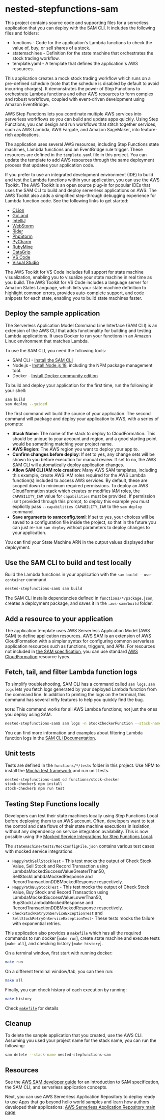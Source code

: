 # nested-stepfunctions-sam

This project contains source code and supporting files for a serverless application that you can deploy with the SAM CLI. It includes the following files and folders:

- functions - Code for the application's Lambda functions to check the value of, buy, or sell shares of a stock.
- statemachines - Definition for the state machine that orchestrates the stock trading workflow.
- template.yaml - A template that defines the application's AWS resources.

This application creates a mock stock trading workflow which runs on a pre-defined schedule (note that the schedule is disabled by default to avoid incurring charges). It demonstrates the power of Step Functions to orchestrate Lambda functions and other AWS resources to form complex and robust workflows, coupled with event-driven development using Amazon EventBridge.

AWS Step Functions lets you coordinate multiple AWS services into serverless workflows so you can build and update apps quickly. Using Step Functions, you can design and run workflows that stitch together services, such as AWS Lambda, AWS Fargate, and Amazon SageMaker, into feature-rich applications.

The application uses several AWS resources, including Step Functions state machines, Lambda functions and an EventBridge rule trigger. These resources are defined in the `template.yaml` file in this project. You can update the template to add AWS resources through the same deployment process that updates your application code.

If you prefer to use an integrated development environment (IDE) to build and test the Lambda functions within your application, you can use the AWS Toolkit. The AWS Toolkit is an open source plug-in for popular IDEs that uses the SAM CLI to build and deploy serverless applications on AWS. The AWS Toolkit also adds a simplified step-through debugging experience for Lambda function code. See the following links to get started:

* [CLion](https://docs.aws.amazon.com/toolkit-for-jetbrains/latest/userguide/welcome.html)
* [GoLand](https://docs.aws.amazon.com/toolkit-for-jetbrains/latest/userguide/welcome.html)
* [IntelliJ](https://docs.aws.amazon.com/toolkit-for-jetbrains/latest/userguide/welcome.html)
* [WebStorm](https://docs.aws.amazon.com/toolkit-for-jetbrains/latest/userguide/welcome.html)
* [Rider](https://docs.aws.amazon.com/toolkit-for-jetbrains/latest/userguide/welcome.html)
* [PhpStorm](https://docs.aws.amazon.com/toolkit-for-jetbrains/latest/userguide/welcome.html)
* [PyCharm](https://docs.aws.amazon.com/toolkit-for-jetbrains/latest/userguide/welcome.html)
* [RubyMine](https://docs.aws.amazon.com/toolkit-for-jetbrains/latest/userguide/welcome.html)
* [DataGrip](https://docs.aws.amazon.com/toolkit-for-jetbrains/latest/userguide/welcome.html)
* [VS Code](https://docs.aws.amazon.com/toolkit-for-vscode/latest/userguide/welcome.html)
* [Visual Studio](https://docs.aws.amazon.com/toolkit-for-visual-studio/latest/user-guide/welcome.html)

The AWS Toolkit for VS Code includes full support for state machine visualization, enabling you to visualize your state machine in real time as you build. The AWS Toolkit for VS Code includes a language server for Amazon States Language, which lints your state machine definition to highlight common errors, provides auto-complete support, and code snippets for each state, enabling you to build state machines faster.

## Deploy the sample application

The Serverless Application Model Command Line Interface (SAM CLI) is an extension of the AWS CLI that adds functionality for building and testing Lambda applications. It uses Docker to run your functions in an Amazon Linux environment that matches Lambda.

To use the SAM CLI, you need the following tools:

* SAM CLI - [Install the SAM CLI](https://docs.aws.amazon.com/serverless-application-model/latest/developerguide/serverless-sam-cli-install.html)
* Node.js - [Install Node.js 18](https://nodejs.org/en/), including the NPM package management tool.
* Docker - [Install Docker community edition](https://hub.docker.com/search/?type=edition&offering=community)

To build and deploy your application for the first time, run the following in your shell:

```bash
sam build
sam deploy --guided
```

The first command will build the source of your application. The second command will package and deploy your application to AWS, with a series of prompts:

* **Stack Name**: The name of the stack to deploy to CloudFormation. This should be unique to your account and region, and a good starting point would be something matching your project name.
* **AWS Region**: The AWS region you want to deploy your app to.
* **Confirm changes before deploy**: If set to yes, any change sets will be shown to you before execution for manual review. If set to no, the AWS SAM CLI will automatically deploy application changes.
* **Allow SAM CLI IAM role creation**: Many AWS SAM templates, including this example, create AWS IAM roles required for the AWS Lambda function(s) included to access AWS services. By default, these are scoped down to minimum required permissions. To deploy an AWS CloudFormation stack which creates or modifies IAM roles, the `CAPABILITY_IAM` value for `capabilities` must be provided. If permission isn't provided through this prompt, to deploy this example you must explicitly pass `--capabilities CAPABILITY_IAM` to the `sam deploy` command.
* **Save arguments to samconfig.toml**: If set to yes, your choices will be saved to a configuration file inside the project, so that in the future you can just re-run `sam deploy` without parameters to deploy changes to your application.

You can find your State Machine ARN in the output values displayed after deployment.

## Use the SAM CLI to build and test locally

Build the Lambda functions in your application with the `sam build --use-container` command.

```bash
nested-stepfunctions-sam$ sam build
```

The SAM CLI installs dependencies defined in `functions/*/package.json`, creates a deployment package, and saves it in the `.aws-sam/build` folder.

## Add a resource to your application
The application template uses AWS Serverless Application Model (AWS SAM) to define application resources. AWS SAM is an extension of AWS CloudFormation with a simpler syntax for configuring common serverless application resources such as functions, triggers, and APIs. For resources not included in [the SAM specification](https://github.com/awslabs/serverless-application-model/blob/master/versions/2016-10-31.md), you can use standard [AWS CloudFormation](https://docs.aws.amazon.com/AWSCloudFormation/latest/UserGuide/aws-template-resource-type-ref.html) resource types.

## Fetch, tail, and filter Lambda function logs

To simplify troubleshooting, SAM CLI has a command called `sam logs`. `sam logs` lets you fetch logs generated by your deployed Lambda function from the command line. In addition to printing the logs on the terminal, this command has several nifty features to help you quickly find the bug.

`NOTE`: This command works for all AWS Lambda functions; not just the ones you deploy using SAM.

```bash
nested-stepfunctions-sam$ sam logs -n StockCheckerFunction --stack-name nested-stepfunctions-sam --tail
```

You can find more information and examples about filtering Lambda function logs in the [SAM CLI Documentation](https://docs.aws.amazon.com/serverless-application-model/latest/developerguide/serverless-sam-cli-logging.html).

## Unit tests

Tests are defined in the `functions/*/tests` folder in this project. Use NPM to install the [Mocha test framework](https://mochajs.org/) and run unit tests.

```bash
nested-stepfunctions-sam$ cd functions/stock-checker
stock-checker$ npm install
stock-checker$ npm run test
```

## Testing Step Functions locally
Developers can test their state machines locally using Step Functions Local before deploying them to an AWS account. Often, developers want to test the control and data flows of their state machine executions in isolation, without any dependency on service integration availability. This is now possible using the [Mocked Service Integrations for Step Functions Local](https://docs.aws.amazon.com/step-functions/latest/dg/sfn-local-test-sm-exec.html).

The `statemachine/tests/MockConfigFile.json` contains various test cases with mocked service integrations.

- `HappyPathSellStockTest` - This test mocks the output of Check Stock Value, Sell Stock and Record Transaction using LambdaMockedSuccessValueGreaterThan50, SellStockLambdaMockedResponse and RecordTransactionDDBMockedResponse respectively.
- `HappyPathBuyStockTest` - This test mocks the output of Check Stock Value, Buy Stock and Record Transaction using LambdaMockedSuccessValueLowerThan50, BuyStockLambdaMockedResponse and RecordTransactionDDBMockedResponse respectively.
- `CheckStockRetryOnServiceExceptionTest` and `SellStockRetryOnServiceExceptionTest`- These tests mocks the failure with exponential retries.

This application also provides a `makefile` which has all the required commands to run docker [`make run`], create state machine and execute tests [`make all`], and checking history [`make history`].

On a terminal window, first start with running docker:

```bash
make run
```

On a different terminal window/tab, you can then run:

```bash
make all
```

Finally, you can check history of each execution by running:

```bash
make history
```

Check [`makefile`](./makefile) for details


## Cleanup

To delete the sample application that you created, use the AWS CLI. Assuming you used your project name for the stack name, you can run the following:

```bash
sam delete --stack-name nested-stepfunctions-sam
```

## Resources

See the [AWS SAM developer guide](https://docs.aws.amazon.com/serverless-application-model/latest/developerguide/what-is-sam.html) for an introduction to SAM specification, the SAM CLI, and serverless application concepts.

Next, you can use AWS Serverless Application Repository to deploy ready to use Apps that go beyond hello world samples and learn how authors developed their applications: [AWS Serverless Application Repository main page](https://aws.amazon.com/serverless/serverlessrepo/)

